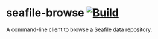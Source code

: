 # seafile-browse [![Build](https://github.com/thatoddmailbox/seafile-browse/actions/workflows/build.yml/badge.svg)](https://github.com/thatoddmailbox/seafile-browse/actions/workflows/build.yml)

A command-line client to browse a Seafile data repository.